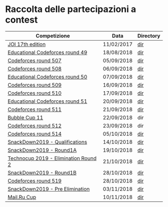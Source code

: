 # Raccolta delle partecipazioni a contest

Competizione | Data | Directory
--- | --- | ---
[JOI 17th edition](https://cms.ioi-jp.org/joi-ho-2018/index-en.html) | 11/02/2017 | [dir](https://github.com/Flipper97/PortafoglioVoti/tree/master/partecipazioni_gare/JOI_17th_edition)
[Educational Codeforces round 49](https://codeforces.com/contest/1027) | 18/08/2018 | [dir](https://github.com/Flipper97/PortafoglioVoti/tree/master/partecipazioni_gare/Educational_Codeforces_Round_49)
[Codeforces round 507](https://codeforces.com/contest/1040) | 05/09/2018 | [dir](https://github.com/Flipper97/PortafoglioVoti/tree/master/partecipazioni_gare/Codeforces_Round_507)
[Codeforces round 508](https://codeforces.com/contest/1038) | 06/09/2018 | [dir](https://github.com/Flipper97/PortafoglioVoti/tree/master/partecipazioni_gare/Codeforces_Round_508)
[Educational Codeforces round 50](https://codeforces.com/contest/1036) | 07/09/2018 | [dir](https://github.com/Flipper97/PortafoglioVoti/tree/master/partecipazioni_gare/Educational_Codeforces_Round_50)
[Codeforces round 509](https://codeforces.com/contest/1041) | 16/09/2018 | [dir](https://github.com/Flipper97/PortafoglioVoti/tree/master/partecipazioni_gare/Codeforces_Round_509)
[Codeforces round 510](https://codeforces.com/contest/1042) | 17/09/2018 | [dir](https://github.com/Flipper97/PortafoglioVoti/tree/master/partecipazioni_gare/Codeforces_Round_510)
[Educational Codeforces round 51](https://codeforces.com/contest/1051) | 20/09/2018 | [dir](https://github.com/Flipper97/PortafoglioVoti/tree/master/partecipazioni_gare/Educational_Codeforces_Round_51)
[Codeforces round 511](https://codeforces.com/contest/1047) | 21/09/2018 | [dir](https://github.com/Flipper97/PortafoglioVoti/tree/master/partecipazioni_gare/Codeforces_Round_511)
[Bubble Cup 11](https://codeforces.com/contest/1046) | 22/09/2018 | dir
[Codeforces round 512](https://codeforces.com/contest/1058) | 23/09/2018 | dir
[Codeforces round 514](https://codeforces.com/contest/1059) | 05/10/2018 | [dir](https://github.com/Flipper97/PortafoglioVoti/tree/master/partecipazioni_gare/Codeforces_Round_514)
[SnackDown2019 - Qualifications](https://www.codechef.com/SNCKQL19?utm_source=contest_listing&utm_medium=link&utm_campaign=SNCKQL19) | 14/10/2018 | [dir](https://github.com/Flipper97/PortafoglioVoti/tree/master/partecipazioni_gare/SnackDown2019_Qualifications)
[SnackDown2019 - Round1A](https://www.codechef.com/SNCK1A19?utm_source=contest_listing&utm_medium=link&utm_campaign=SNCK1A19) | 19/10/2018 | [dir](https://github.com/Flipper97/PortafoglioVoti/tree/master/partecipazioni_gare/SnackDown2019_Round1A)
[Technocup 2019 - Elimination Round 2](http://codeforces.com/contest/1031) | 21/10/2018 | [dir](https://github.com/Flipper97/PortafoglioVoti/tree/master/partecipazioni_gare/Technocup_2019_Elimination_Round_2)
[SnackDown2019 - Round1B](https://www.codechef.com/SNCK1B19?utm_source=contest_listing&utm_medium=link&utm_campaign=SNCK1B19) | 28/10/2018 | [dir](https://github.com/Flipper97/PortafoglioVoti/tree/master/partecipazioni_gare/SnackDown2019_Round1B)
[Codeforces round 519](https://codeforces.com/contest/1043) | 28/10/2018 | [dir](https://github.com/Flipper97/PortafoglioVoti/tree/master/partecipazioni_gare/Codeforces_Round_519)
[SnackDown2019 - Pre Elimination](https://www.codechef.com/SNCKPE19) | 03/11/2018 | [dir](https://github.com/Flipper97/PortafoglioVoti/tree/master/partecipazioni_gare/SnackDown2019_Pre_Elimination)
[Mail.Ru Cup](https://codeforces.com/contest/1055) | 10/11/2018 | [dir](https://github.com/Flipper97/PortafoglioVoti/tree/master/partecipazioni_gare/Mail.Ru_Cup)
